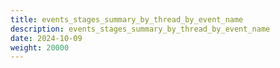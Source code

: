 ```yaml
---
title: events_stages_summary_by_thread_by_event_name
description: events_stages_summary_by_thread_by_event_name
date: 2024-10-09
weight: 20000
---
```

<style>
th, td {
  border: 1px solid rgb(190, 190, 190);
}
</style>
